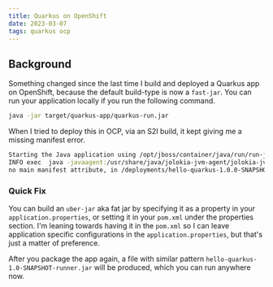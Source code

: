 ```yaml
---
title: Quarkus on OpenShift
date: 2023-03-07
tags: quarkus ocp
---
```


## Background
Something changed since the last time I build and deployed a Quarkus app on OpenShift, because the default build-type is now a `fast-jar`.  You can run your application locally if you run the following command.

```bash
java -jar target/quarkus-app/quarkus-run.jar
```
When I tried to deploy this in OCP, via an S2I build, it kept giving me a missing manifest error.

```bash
Starting the Java application using /opt/jboss/container/java/run/run-java.sh ...
INFO exec  java -javaagent:/usr/share/java/jolokia-jvm-agent/jolokia-jvm.jar=config=/opt/jboss/container/jolokia/etc/jolokia.properties -XX:+UseParallelGC -XX:MinHeapFreeRatio=10 -XX:MaxHeapFreeRatio=20 -XX:GCTimeRatio=4 -XX:AdaptiveSizePolicyWeight=90 -XX:+ExitOnOutOfMemoryError -cp "." -jar /deployments/hello-quarkus-1.0.0-SNAPSHOT.jar
no main manifest attribute, in /deployments/hello-quarkus-1.0.0-SNAPSHOT.jar
```

### Quick Fix

You can build an `uber-jar` aka fat jar by specifying it as a property in your `application.properties`, or setting it in your `pom.xml` under the properties section.  I'm leaning towards having it in the `pom.xml` so I can leave application specific configurations in the `application.properties`, but that's just a matter of preference.

After you package the app again, a file with similar pattern `hello-quarkus-1.0-SNAPSHOT-runner.jar` will be produced, which you can run anywhere now.